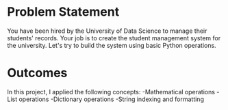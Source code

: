 # Problem Statement

You have been hired by the University of Data Science to manage their students' records. Your job is to create the student management system for the university. Let's try to build the system using basic Python operations.

# Outcomes

In this project, I applied the following concepts:
-Mathematical operations
-List operations
-Dictionary operations
-String indexing and formatting